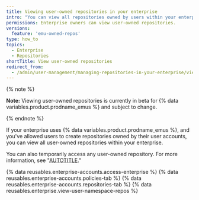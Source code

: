 ```yaml
---
title: Viewing user-owned repositories in your enterprise
intro: "You can view all repositories owned by users within your enterprise."
permissions: Enterprise owners can view user-owned repositories.
versions:
  feature: 'emu-owned-repos'
type: how_to
topics:
  - Enterprise
  - Repositories
shortTitle: View user-owned repositories
redirect_from:
  - /admin/user-management/managing-repositories-in-your-enterprise/viewing-user-owned-repositories-in-your-enterprise
---
```


{% note %}

**Note:** Viewing user-owned repositories is currently in beta for {% data variables.product.prodname_emus %} and subject to change.

{% endnote %}

If your enterprise uses {% data variables.product.prodname_emus %}, and you've allowed users to create repositories owned by their user accounts, you can view all user-owned repositories within your enterprise.

You can also temporarily access any user-owned repository. For more information, see "[AUTOTITLE](/admin/user-management/managing-repositories-in-your-enterprise/accessing-user-owned-repositories-in-your-enterprise)."

{% data reusables.enterprise-accounts.access-enterprise %}
{% data reusables.enterprise-accounts.policies-tab %}
{% data reusables.enterprise-accounts.repositories-tab %}
{% data reusables.enterprise.view-user-namespace-repos %}
